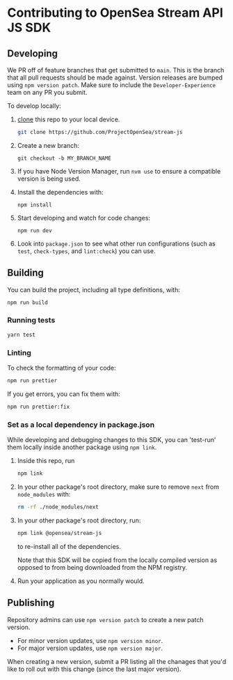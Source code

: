 # Contributing to OpenSea Stream API JS SDK

## Developing

We PR off of feature branches that get submitted to `main`. This is the branch that all pull
requests should be made against. Version releases are bumped using `npm version patch`. Make sure to include the `Developer-Experience` team on any PR you submit.

To develop locally:

1. [clone](https://help.github.com/articles/cloning-a-repository/) this repo to your local device.

   ```sh
   git clone https://github.com/ProjectOpenSea/stream-js
   ```

2. Create a new branch:
   ```
   git checkout -b MY_BRANCH_NAME
   ```
3. If you have Node Version Manager, run `nvm use` to ensure a compatible version is being used.

4. Install the dependencies with:
   ```
   npm install
   ```
5. Start developing and watch for code changes:
   ```
   npm run dev
   ```
6. Look into `package.json` to see what other run configurations (such as `test`, `check-types`, and `lint:check`) you can use.

## Building

You can build the project, including all type definitions, with:

```bash
npm run build
```

### Running tests

```sh
yarn test
```

### Linting

To check the formatting of your code:

```sh
npm run prettier
```

If you get errors, you can fix them with:

```sh
npm run prettier:fix
```

### Set as a local dependency in package.json

While developing and debugging changes to this SDK, you can 'test-run' them locally inside another package using `npm link`.

1. Inside this repo, run

   ```sh
   npm link
   ```

2. In your other package's root directory, make sure to remove `next` from `node_modules` with:

   ```sh
   rm -rf ./node_modules/next
   ```

3. In your other package's root directory, run:

   ```sh
   npm link @opensea/stream-js
   ```

   to re-install all of the dependencies.

   Note that this SDK will be copied from the locally compiled version as opposed to from being downloaded from the NPM registry.

4. Run your application as you normally would.

## Publishing

Repository admins can use `npm version patch` to create a new patch version.

- For minor version updates, use `npm version minor`.
- For major version updates, use `npm version major`.

When creating a new version, submit a PR listing all the chanages that you'd like to roll out with this change (since the last major version).
